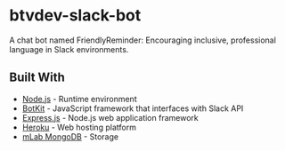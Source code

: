 # btvdev-slack-bot
A chat bot named FriendlyReminder: Encouraging inclusive, professional language in Slack environments.

## Built With

* [Node.js]() - Runtime environment
* [BotKit]() - JavaScript framework that interfaces with Slack API 
* [Express.js]() - Node.js web application framework
* [Heroku]() - Web hosting platform
* [mLab MongoDB]() - Storage
